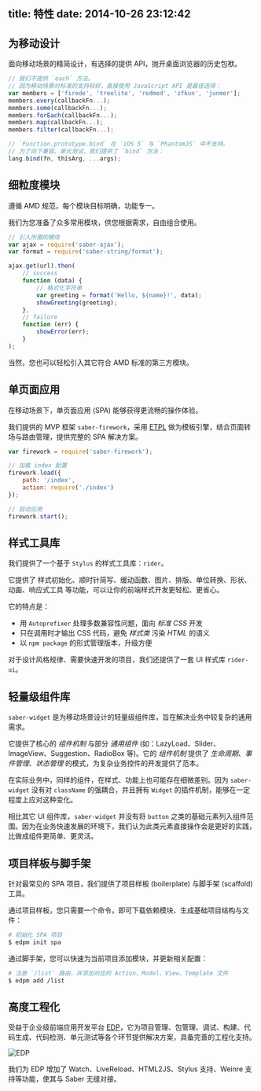 title: 特性
date: 2014-10-26 23:12:42
---

## 为移动设计

面向移动场景的精简设计，有选择的提供 API，抛开桌面浏览器的历史包袱。

```js
// 我们不提供 `each` 方法。
// 因为移动场景对标准的支持较好，直接使用 JavaScript API 是最佳选择：
var members = ['firede', 'treelite', 'redmed', 'zfkun', 'junmer'];
members.every(callbackFn...);
members.some(callbackFn...);
members.forEach(callbackFn...);
members.map(callbackFn...);
members.filter(callbackFn...);

// `Function.prototype.bind` 在 `iOS 5` 与 `PhantomJS` 中不支持。
// 为了向下兼容、单元测试，我们提供了 `bind` 方法：
lang.bind(fn, thisArg, ...args);
```

## 细粒度模块

遵循 AMD 规范，每个模块目标明确，功能专一。

我们为您准备了众多常用模块，供您根据需求，自由组合使用。

```js
// 引入所需的模块
var ajax = require('saber-ajax');
var format = require('saber-string/format');

ajax.get(url).then(
    // success
    function (data) {
        // 格式化字符串
        var greeting = format('Hello, ${name}!', data);
        showGreeting(greeting);
    },
    // failure
    function (err) {
        showError(err);
    }
);
```

当然，您也可以轻松引入其它符合 AMD 标准的第三方模块。

## 单页面应用

在移动场景下，单页面应用 (SPA) 能够获得更流畅的操作体验。

我们提供的 MVP 框架 `saber-firework`，采用 [ETPL](http://ecomfe.github.io/etpl) 做为模板引擎，结合页面转场与路由管理，提供完整的 SPA 解决方案。

```js
var firework = require('saber-firework');

// 加载 index 配置
firework.load({
    path: '/index',
    action: require('./index')
});

// 启动应用
firework.start();
```

## 样式工具库

我们提供了一个基于 `Stylus` 的样式工具库：`rider`。

它提供了 样式初始化、顺时针简写、缓动函数、图片、排版、单位转换、形状、动画、响应式工具 等功能，可以让你的前端样式开发更轻松、更省心。

它的特点是：

* 用 `Autoprefixer` 处理多数兼容性问题，面向 _标准 CSS_ 开发
* 只在调用时才输出 CSS 代码，避免 _样式类_ 污染 _HTML_ 的语义
* 以 `npm package` 的形式管理版本，升级方便

对于设计风格规律、需要快速开发的项目，我们还提供了一套 UI 样式库 `rider-ui`。

## 轻量级组件库

`saber-widget` 是为移动场景设计的轻量级组件库，旨在解决业务中较复杂的通用需求。

它提供了核心的 _组件机制_ 与部分 _通用组件_ (如：LazyLoad、Slider、ImageView、Suggestion、RadioBox 等)。它的 _组件机制_ 提供了 _生命周期_、_事件管理_、_状态管理_ 的模式，为复杂业务控件的开发提供了范本。

在实际业务中，同样的组件，在样式、功能上也可能存在细微差别。因为 `saber-widget` 没有对 `className` 的强耦合，并且拥有 `Widget` 的插件机制，能够在一定程度上应对这种变化。

相比其它 UI 组件库，`saber-widget` 并没有将 `button` 之类的基础元素列入组件范围。因为在业务快速发展的环境下，我们认为此类元素直接操作会是更好的实践，比做成组件更简单、更灵活。

## 项目样板与脚手架

针对最常见的 SPA 项目，我们提供了项目样板 (boilerplate) 与脚手架 (scaffold) 工具。

通过项目样板，您只需要一个命令，即可下载依赖模块、生成基础项目结构与文件：

```sh
# 初始化 SPA 项目
$ edpm init spa
```

通过脚手架，您可以快速为当前项目添加模块，并更新相关配置：

```sh
# 注册 `/list` 路由，并添加对应的 Action、Model、View、Template 文件
$ edpm add /list
```

## 高度工程化

受益于企业级前端应用开发平台 [EDP](https://github.com/ecomfe/edp)，它为项目管理、包管理、调试、构建、代码生成、代码检测、单元测试等各个环节提供解决方案，具备完善的工程化支持。

![EDP](https://cloud.githubusercontent.com/assets/157338/4702265/65c04392-5861-11e4-86db-f0be73d3b5f5.png)

我们为 EDP 增加了 Watch、LiveReload、HTML2JS、Stylus 支持、Weinre 支持等功能，使其与 Saber 无缝对接。
